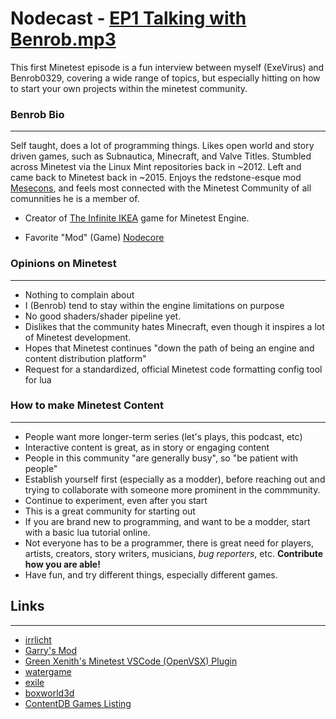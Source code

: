 # Nodecast - [EP1 Talking with Benrob.mp3](https://u.pcloud.link/publink/show?code=XZlpxAXZkSHGKsq6v30QaTLssWN8lLGWKPf7)

This first Minetest episode is a fun interview between myself (ExeVirus) and Benrob0329, covering a wide range of topics, but especially hitting on how to start your own projects within the minetest community. 

### Benrob Bio
_____________________________

Self taught, does a lot of programming things. Likes open world and story driven games, such as Subnautica, Minecraft, and Valve Titles. Stumbled across Minetest via the Linux Mint repositories back in ~2012. Left and came back to Minetest back in ~2015. Enjoys the redstone-esque mod [Mesecons](https://content.minetest.net/packages/Jeija/mesecons/), and feels most connected with the Minetest Community of all comunnities he is a member of. 

* Creator of [The Infinite IKEA](https://content.minetest.net/packages/benrob0329/ikea/) game for Minetest Engine. 

* Favorite "Mod" (Game) [Nodecore](https://content.minetest.net/packages/Warr1024/nodecore/)

### Opinions on Minetest
_______________________

- Nothing to complain about
- I (Benrob) tend to stay within the engine limitations on purpose
- No good shaders/shader pipeline yet.
- Dislikes that the community hates Minecraft, even though it inspires a lot of Minetest development.
- Hopes that Minetest continues "down the path of being an engine and content distribution platform"
- Request for a standardized, official Minetest code formatting config tool for lua

### How to make Minetest Content
_______________________

- People want more longer-term series (let's plays, this podcast, etc)
- Interactive content is great, as in story or engaging content
- People in this community "are generally busy", so "be patient with people"
- Establish yourself first (especially as a modder), before reaching out and trying to collaborate with someone more prominent in the commmunity. 
- Continue to experiment, even after you start
- This is a great community for starting out
- If you are brand new to programming, and want to be a modder, start with a basic lua tutorial online.
- Not everyone has to be a programmer, there is great need for players, artists, creators, story writers, musicians, *bug reporters*, etc. **Contribute how you are able!**
- Have fun, and try different things, especially different games.

## Links
_______________________________

- [irrlicht](https://github.com/minetest/irrlicht)
- [Garry's Mod](https://gmod.facepunch.com/)
- [Green Xenith's Minetest VSCode (OpenVSX) Plugin](https://open-vsx.org/extension/GreenXenith/minetest-tools)
- [watergame](https://content.minetest.net/packages/Lefty/water_game/)
- [exile](https://content.minetest.net/packages/Mantar/exile/)
- [boxworld3d](https://content.minetest.net/packages/Hume2/boxworld3d/)
- [ContentDB Games Listing](https://content.minetest.net/packages/?type=game)

